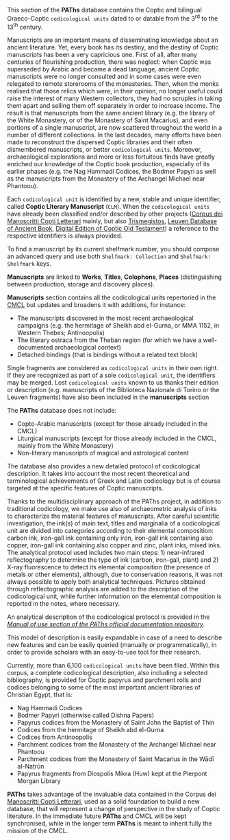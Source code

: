 This section of the **PAThs** database contains the Coptic and bilingual Graeco-Coptic `codicological units` dated to or datable from the 3<sup>rd</sup> to the 13<sup>th</sup> century.

Manuscripts are an important means of disseminating knowledge about an ancient literature. Yet, every book has its destiny, and the destiny of Coptic manuscripts has been a very capricious one. First of all, after many centuries of flourishing production, there was neglect: when Coptic was superseded by Arabic and became a dead language, ancient Coptic manuscripts were no longer consulted and in some cases were even relegated to remote storerooms of the monasteries. Then, when the monks realised that those relics which were, in their opinion, no longer useful could raise the interest of many Western collectors, they had no scruples in taking them apart and selling them off separately in order to increase income. The result is that manuscripts from the same ancient library (e.g. the library of the White Monastery, or of the Monastery of Saint Macarius), and even portions of a single manuscript, are now scattered throughout the world in a number of different collections. In the last decades, many efforts have been made to reconstruct the dispersed Coptic libraries and their often dismembered manuscripts, or better `codicological units`. Moreover, archaeological explorations and more or less fortuitous finds have greatly enriched our knowledge of the Coptic book production, especially of its earlier phases (e.g. the Nag Hammadi Codices, the Bodmer Papyri as well as the manuscripts from the Monastery of the Archangel Michael near Phantoou).

Each `codicological unit` is identified by a new, stable and unique identifier, called **Coptic Literary Manuscript** (`CLM`). When the `codicological units` have already been classified and/or described by other projects ([Corpus dei Manoscritti Copti Letterari](http://www.cmcl.it/) mainly, but also [Trismegistos](https://www.trismegistos.org/tm/index.php), [Leuven Database of Ancient Book](https://www.trismegistos.org/ldab/), [Digital Edition of Coptic Old Testament](https://www.uni-goettingen.de/en/digital+edition+of+the+coptic+%28sahidic%29+old+testament/475974.html)) a reference to the respective identifiers is always provided.

To find a manuscript by its current shelfmark number, you should compose an advanced query and use both `Shelfmark: Collection` and `Shelfmark: Shelfmark` keys.

**Manuscripts** are linked to **Works**, **Titles**, **Colophons**, **Places** (distinguishing between production, storage and discovery places).

**Manuscripts** section contains all the codicological units repertoried in the [CMCL](http://www.cmcl.it/) but updates and broadens it with additions, for instance:
- The manuscripts discovered in the most recent archaeological campaigns (e.g. the hermitage of Sheikh abd el-Gurna, or MMA 1152, in Western Thebes; Antinoopolis)
- The literary ostraca from the Theban region (for which we have a well-documented archaeological context)
- Detached bindings (that is bindings without a related text block)

Single fragments are considered as `codicological units` in their own right. If they are recognized as part of a sole `codicological unit`, the identifiers may be merged. Lost `codicological units` known to us thanks their edition or description (e.g. manuscripts of the Biblioteca Nazionale di Torino or the Leuven fragments) have also been included in the **manuscripts** section

The **PAThs** database does not include:
- Copto-Arabic manuscripts (except for those already included in the CMCL)
- Liturgical manuscripts (except for those already included in the CMCL, mainly from the White Monastery)
-	Non-literary manuscripts of magical and astrological content

The database also provides a new detailed protocol of codicological description. It takes into account the most recent theoretical and terminological achievements of Greek and Latin codicology but is of course targeted at the specific features of Coptic manuscripts.

Thanks to the multidisciplinary approach of the PAThs project, in addition to traditional codicology, we make use also of archaeometric analysis of inks to characterize the material features of manuscripts. After careful scientific investigation, the ink(s) of main text, titles and marginalia of a codicological unit are divided into categories according to their elemental composition: carbon ink, iron-gall ink containing only iron, iron-gall ink containing also copper, iron-gall ink containing also copper and zinc, plant inks, mixed inks. The analytical protocol used includes two main steps: 1) near-infrared reflectography to determine the type of ink (carbon, iron-gall, plant) and 2) X-ray fluorescence to detect its elemental composition (the presence of metals or other elements), although, due to conservation reasons, it was not always possible to apply both analytical techniques. Pictures obtained through reflectographic analysis are added to the description of the codicological unit, while further information on the elemental composition is reported in the notes, where necessary.


An analytical description of the codicological protocol is provided in the [*Manual of use section of the PAThs official documentation repository*](https://docs.paths-erc.eu/handbook/manuscripts).


This model of description is easily expandable in case of a need to describe new features and can be easily queried (manually or programmatically), in order to provide scholars with an easy-to-use tool for their research.

Currently, more than 6,100 `codicological units` have been filed. Within this corpus, a complete codicological description, also including a selected bibliography, is provided for Coptic papyrus and parchment rolls and codices belonging to some of the most important ancient libraries of Christian Egypt, that is:
-	Nag Hammadi Codices
-	Bodmer Papyri (otherwise called Dishna Papers)
-	Papyrus codices from the Monastery of Saint John the Baptist of Thin
-	Codices from the hermitage of Sheikh abd el-Gurna
-	Codices from Antinoopolis
-	Parchment codices from the Monastery of the Archangel Michael near Phantoou
-	Parchment codices from the Monastery of Saint Macarius in the Wādī al-Naṭrūn
- Papyrus fragments from Diospolis Mikra (Huw) kept at the Pierpont Morgan Library

**PAThs** takes advantage of the invaluable data contained in the Corpus dei [Manoscritti Copti Letterari](http://www.cmcl.it/), used as a solid foundation to build a new database, that will represent a change of perspective in the study of Coptic literature. In the immediate future **PAThs** and CMCL will be kept synchronised, while in the longer term **PAThs** is meant to inherit fully the mission of the CMCL.
